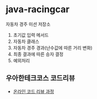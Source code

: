 # java-racingcar

자동차 경주 미션 저장소

1. 초기값 입력 메서드
2. 자동차 클래스
3. 자동차 경주 경과(난수값에 따른 거리 변화)
4. 최종 결과에 따른 승자 결정
5. 예외처리

## 우아한테크코스 코드리뷰

- [온라인 코드 리뷰 과정](https://github.com/woowacourse/woowacourse-docs/blob/master/maincourse/README.md)
